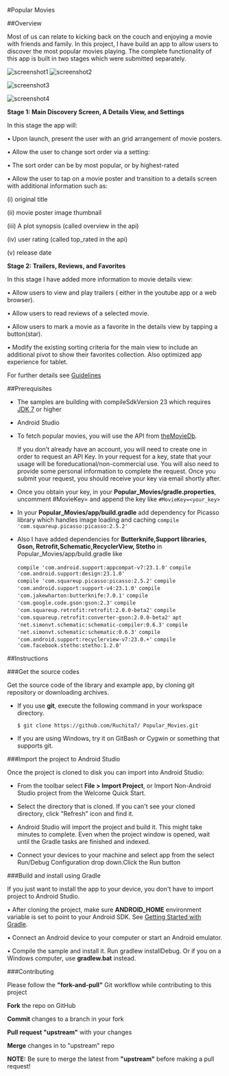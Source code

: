 #Popular Movies

##Overview

Most of us can relate to kicking back on the couch and enjoying a movie with friends and family. In this project, I have build an app to allow users to discover the most popular movies playing. The complete functionality of this app is built in two stages which were submitted separately.

![screenshot1](https://cloud.githubusercontent.com/assets/15085932/13896802/3217bd04-edc0-11e5-8962-d862424f6693.png)   ![screenshot2](https://cloud.githubusercontent.com/assets/15085932/13896800/32175918-edc0-11e5-8d11-e707430b2cb5.png)

![screenshot3](https://cloud.githubusercontent.com/assets/15085932/13896799/3215ed8a-edc0-11e5-80cf-04fb97586359.png)

![screenshot4](https://cloud.githubusercontent.com/assets/15085932/13896801/3217a60c-edc0-11e5-87f0-9e1b669a8c09.png)
 
**Stage 1: Main Discovery Screen, A Details View, and Settings**

In this stage the app will:

• Upon launch, present the user with an grid arrangement of movie posters.

• Allow the user to change sort order via a setting:

• The sort order can be by most popular, or by highest-rated

• Allow the user to tap on a movie poster and transition to a details screen with additional information such as:
    
   (i) original title

   (ii) movie poster image thumbnail
 
   (iii) A plot synopsis (called overview in the api)
 
   (iv) user rating (called top_rated in the api)
 
   (v) release date
 
**Stage 2: Trailers, Reviews, and Favorites**

In this stage I have added more information to movie details view:

•  Allow users to view and play trailers ( either in the youtube app or a web browser).

• Allow users to read reviews of a selected movie.

• Allow users to mark a movie as a favorite in the details view by tapping a button(star).

• Modify the existing sorting criteria for the main view to include an additional pivot to show their favorites collection. Also optimized app experience for tablet.

For further details see [Guidelines](https://docs.google.com/document/d/1ZlN1fUsCSKuInLECcJkslIqvpKlP7jWL2TP9m6UiA6I/pub?embedded=true#h.7sxo8jefdfll)


##Prerequisites

 * The samples are building with compileSdkVersion 23 which requires [JDK 7](http://oracle.com/technetwork/java/javase/downloads/index.html) or higher

 * Android Studio

 * To fetch popular movies, you will use the API from [theMovieDb](https://www.themoviedb.org/).
 
    If you don’t already have an account, you will need to create one in order to request an API Key. In your request for a key, state that your usage will be foreducational/non-commercial use. You will also need to provide some personal information to complete the request. Once you submit your request, you should receive your key via email shortly after.

 * Once you obtain your key, in your **Popular_Movies/gradle.properties**,
uncomment #MovieKey= and append the key like `#MovieKey=<your_key>`

 * In your **Popular_Movies/app/build.gradle** add dependency for Picasso library which handles image loading and caching
 `compile 'com.squareup.picasso:picasso:2.5.2'` 
 
 * Also I have added dependencies for **Butterknife,Support libraries, Gson, Retrofit,Schematic,RecyclerView, Stetho** in Popular_Movies/app/build.gradle like
 
    `compile 'com.android.support:appcompat-v7:23.1.0'`
    `compile 'com.android.support:design:23.1.0'`  
    `compile 'com.squareup.picasso:picasso:2.5.2'`
    `compile 'com.android.support:support-v4:23.1.0'`
    `compile 'com.jakewharton:butterknife:7.0.1'`
    `compile 'com.google.code.gson:gson:2.3'`
    `compile 'com.squareup.retrofit:retrofit:2.0.0-beta2'`
    `compile 'com.squareup.retrofit:converter-gson:2.0.0-beta2'`
    `apt 'net.simonvt.schematic:schematic-compiler:0.6.3'`
    `compile 'net.simonvt.schematic:schematic:0.6.3'`
    `compile 'com.android.support:recyclerview-v7:23.0.+'`
    `compile 'com.facebook.stetho:stetho:1.2.0'`

##Instructions

###Get the source codes

Get the source code of the library and example app, by cloning git repository or downloading archives.

 * If you use **git**, execute the following command in your workspace directory.
 
    `$ git clone https://github.com/Ruchita7/ Popular_Movies.git`
    
* If you are using Windows, try it on GitBash or Cygwin or something that supports git.
 
###Import the project to Android Studio
 
Once the project is cloned to disk you can import into Android Studio:

 * From the toolbar select **File > Import Project**, or Import Non-Android Studio project from the Welcome Quick Start.

 *  Select the directory that is cloned. If you can't see your cloned directory, click "Refresh" icon and find it.

 *  Android Studio will import the project and build it. This might take minutes to complete. Even when the project window is opened, wait until the Gradle tasks are finished and indexed.

 *  Connect your devices to your machine and select app from the select Run/Debug Configuration drop down.Click the Run button

###Build and install using Gradle

If you just want to install the app to your device, you don't have to import project to Android Studio.

 •  After cloning the project, make sure **ANDROID_HOME** environment variable is set to point to your Android SDK. See [Getting Started with Gradle](https://guides.codepath.com/android/Getting-Started-with-Gradle).

 •  Connect an Android device to your computer or start an Android emulator.

 •  Compile the sample and install it. Run gradlew installDebug. Or if you on a Windows computer, use **gradlew.bat** instead.
 
###Contributing

Please follow the **"fork-and-pull"** Git workflow while contributing to this project

 **Fork** the repo on GitHub

 **Commit** changes to a branch in your fork

 **Pull request "upstream"** with your changes

 **Merge** changes in to "upstream" repo

**NOTE:** Be sure to merge the latest from **"upstream"** before making a pull request!
 
 
 
